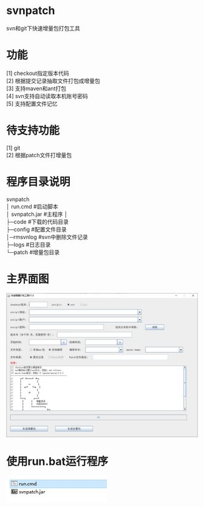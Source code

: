 # svnpatch
svn和git下快速增量包打包工具
# 功能
[1] checkout指定版本代码  
[2] 根据提交记录抽取文件打包成增量包  
[3] 支持maven和ant打包  
[4] svn支持自动读取本机账号密码  
[5] 支持配置文件记忆  

# 待支持功能
[1] git  
[2] 根据patch文件打增量包  

# 程序目录说明
svnpatch  
│  run.cmd #启动脚本  
│  svnpatch.jar #主程序 
│  
├─code #下载的代码目录  
├─config #配置文件目录  
│─rmsvnlog #svn中删除文件记录  
├─logs #日志目录  
└─patch #增量包目录  

# 主界面图
![image](https://github.com/zhongyueming1121/svnpatch/blob/main/doc/window.jpg)

# 使用run.bat运行程序

![image](https://github.com/zhongyueming1121/svnpatch/blob/main/doc/run.jpg)
